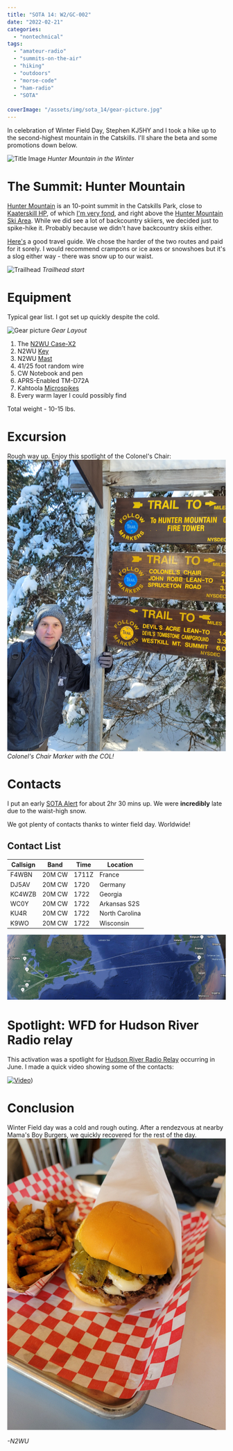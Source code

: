 ```yaml
---
title: "SOTA 14: W2/GC-002"
date: "2022-02-21"
categories:
  - "nontechnical"
tags:
  - "amateur-radio"
  - "summits-on-the-air"
  - "hiking"
  - "outdoors"
  - "morse-code"
  - "ham-radio"
  - "SOTA"

coverImage: "/assets/img/sota_14/gear-picture.jpg"
---
```


In celebration of Winter Field Day, Stephen KJ5HY and I took a hike up to the second-highest mountain in the Catskills. I'll share the beta and some promotions down below.

![Title Image](https://external-content.duckduckgo.com/iu/?u=https%3A%2F%2Flocalfreshies.com%2Fwp-content%2Fuploads%2F2018%2F08%2FHunter-Mtn-Winter-Overview.jpg&f=1&nofb=1)
_Hunter Mountain in the Winter_

# The Summit: Hunter Mountain

[Hunter Mountain](https://summits.sota.org.uk/summit/W2/GC-002) is an 10-point summit in the Catskills Park, close to [Kaaterskill HP](https://summits.sota.org.uk/summit/W2/GC-008), of which [I'm very fond](https://www.n2wu.com/2021-12-05-sota-9-w2-gc-008/), and right above the [Hunter Mountain Ski Area](https://www.huntermtn.com/). While we did see a lot of backcountry skiiers, we decided just to spike-hike it. Probably because we didn't have backcountry skiis either.

[Here's](http://catskillmountaineer.com/HWK-hunterBH.html) a good travel guide. We chose the harder of the two routes and paid for it sorely. I would recommend crampons or ice axes or snowshoes but it's a slog either way - there was snow up to our waist.

![Trailhead](/assets/img/sota_14/trailhead_start.jpg)
_Trailhead start_

# Equipment

Typical gear list. I got set up quickly despite the cold.

![Gear picture](/assets/img/sota_13/gear_picture.jpg)
_Gear Layout_

1. The [N2WU Case-X2](https://www.n2wu.com/2021-11-25-n2wu-case-x2/)
2. N2WU [Key](https://www.n2wu.com/2022-01-08-2021-odds-and-ends/)
3. N2WU [Mast](https://www.n2wu.com/2022-01-08-2021-odds-and-ends/)
4. 41/25 foot random wire
5. CW Notebook and pen
6. APRS-Enabled TM-D72A
7. Kahtoola [Microspikes](https://kahtoola.com/product/microspikes/)
8. Every warm layer I could possibly find


Total weight - 10-15 lbs.


# Excursion

Rough way up. Enjoy this spotlight of the Colonel's Chair:
![Chair](/assets/img/sota_14/colonel_chair.jpg)
_Colonel's Chair Marker with the COL!_

# Contacts

I put an early [SOTA Alert](https://sotawatch.sota.org.uk/en/) for about 2hr 30 mins up. We were **incredibly** late due to the waist-high snow.

We got plenty of contacts thanks to winter field day. Worldwide!

## Contact List

| Callsign     | Band     | Time | Location |
|--------------|-----------|------------|----|
| F4WBN | 20M CW | 1711Z | France |
| DJ5AV | 20M CW | 1720 | Germany |
| KC4WZB | 20M CW | 1722 | Georgia |
| WC0Y |  20M CW | 1722 | Arkansas S2S |
| KU4R |  20M CW | 1722 | North Carolina |
| K9WO |  20M CW | 1722 | Wisconsin |

![Google Earth Spotlight](/assets/img/sota_14/GEarth.PNG)

# Spotlight: WFD for Hudson River Radio relay

This activation was a spotlight for [Hudson River Radio Relay](https://hudsonriverradiorelay.com/) occurring in June. I made a quick video showing some of the contacts:

[![Video](https://i9.ytimg.com/vi/tPUBI59lu4M/mq2.jpg?sqp=CLCj0ZAG&rs=AOn4CLCe_sIUrOoBrsI-8iOgjSeLSZgd2Q)](https://youtu.be/tPUBI59lu4M))

# Conclusion

Winter Field day was a cold and rough outing. After a rendezvous at nearby Mama's Boy Burgers, we quickly recovered for the rest of the day.
 ![Jersey Boy](/assets/img/sota_14/burger.jpg)

_-N2WU_
